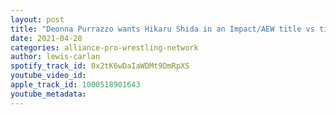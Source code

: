 ```yaml
---
layout: post
title: "Deonna Purrazzo wants Hikaru Shida in an Impact/AEW title vs title match!"
date: 2021-04-28
categories: alliance-pro-wrestling-network
author: lewis-carlan
spotify_track_id: 0x2tK6wDaIaWDMt9DmRpXS
youtube_video_id: 
apple_track_id: 1000518901643
youtube_metadata: 
---
```

